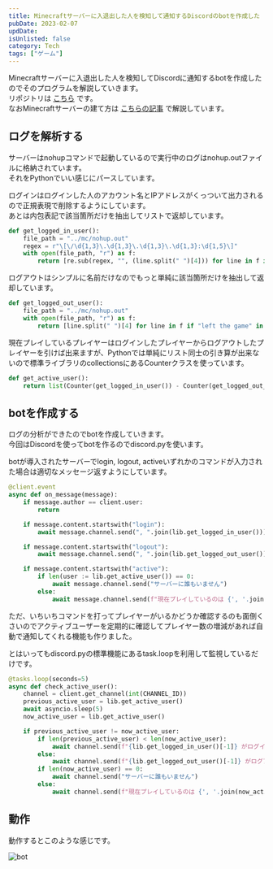 ```yaml
---
title: Minecraftサーバーに入退出した人を検知して通知するDiscordのbotを作成した
pubDate: 2023-02-07
updDate: 
isUnlisted: false
category: Tech
tags: ["ゲーム"]
---
```


Minecraftサーバーに入退出した人を検知してDiscordに通知するbotを作成したのでそのプログラムを解説していきます。  
リポジトリは
[こちら](https://github.com/yashikota/minecraft-server-bot)
です。  
なおMinecraftサーバーの建て方は
[こちらの記事](https://yashikota.com/blog/minecraft-server)
で解説しています。  

## ログを解析する

サーバーはnohupコマンドで起動しているので実行中のログはnohup.outファイルに格納されています。  
それをPythonでいい感じにパースしています。  

ログインはログインした人のアカウント名とIPアドレスがくっついて出力されるので正規表現で削除するようにしています。  
あとは内包表記で該当箇所だけを抽出してリストで返却しています。  

```py
def get_logged_in_user():
    file_path = "../mc/nohup.out"
    regex = r"\[\/\d{1,3}\.\d{1,3}\.\d{1,3}\.\d{1,3}:\d{1,5}\]"
    with open(file_path, "r") as f:
        return [re.sub(regex, "", (line.split(" ")[4])) for line in f if "logged in with entity" in line]
```

ログアウトはシンプルに名前だけなのでもっと単純に該当箇所だけを抽出して返却しています。  

```py
def get_logged_out_user():
    file_path = "../mc/nohup.out"
    with open(file_path, "r") as f:
        return [line.split(" ")[4] for line in f if "left the game" in line]
```

現在プレイしているプレイヤーはログインしたプレイヤーからログアウトしたプレイヤーを引けば出来ますが、Pythonでは単純にリスト同士の引き算が出来ないので標準ライブラリのcollectionsにあるCounterクラスを使っています。  

```py
def get_active_user():
    return list(Counter(get_logged_in_user()) - Counter(get_logged_out_user()))
```

## botを作成する

ログの分析ができたのでbotを作成していきます。  
今回はDiscordを使ってbotを作るのでdiscord.pyを使います。  

botが導入されたサーバーでlogin, logout, activeいずれかのコマンドが入力された場合は適切なメッセージ返すようにしています。  

```py
@client.event
async def on_message(message):
    if message.author == client.user:
        return

    if message.content.startswith("login"):
        await message.channel.send(", ".join(lib.get_logged_in_user()))

    if message.content.startswith("logout"):
        await message.channel.send(", ".join(lib.get_logged_out_user()))

    if message.content.startswith("active"):
        if len(user := lib.get_active_user()) == 0:
            await message.channel.send("サーバーに誰もいません")
        else:
            await message.channel.send(f"現在プレイしているのは {', '.join(user)} です")
```

ただ、いちいちコマンドを打ってプレイヤーがいるかどうか確認するのも面倒くさいのでアクティブユーザーを定期的に確認してプレイヤー数の増減があれば自動で通知してくれる機能も作りました。  

とはいってもdiscord.pyの標準機能にあるtask.loopを利用して監視しているだけです。  

```py
@tasks.loop(seconds=5)
async def check_active_user():
    channel = client.get_channel(int(CHANNEL_ID))
    previous_active_user = lib.get_active_user()
    await asyncio.sleep(5)
    now_active_user = lib.get_active_user()

    if previous_active_user != now_active_user:
        if len(previous_active_user) < len(now_active_user):
            await channel.send(f"{lib.get_logged_in_user()[-1]} がログインしました")
        else:
            await channel.send(f"{lib.get_logged_out_user()[-1]} がログアウトしました")
        if len(now_active_user) == 0:
            await channel.send("サーバーに誰もいません")
        else:
            await channel.send(f"現在プレイしているのは {', '.join(now_active_user)} です")
```

## 動作

動作するとこのような感じです。  

![bot](/static/images/minecraft-bot.png)
